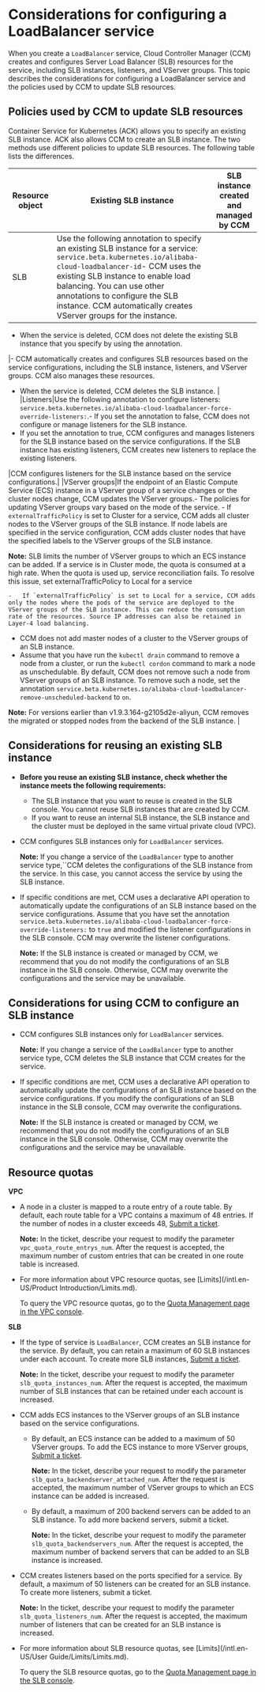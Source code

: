 # Considerations for configuring a LoadBalancer service

When you create a `LoadBalancer` service, Cloud Controller Manager \(CCM\) creates and configures Server Load Balancer \(SLB\) resources for the service, including SLB instances, listeners, and VServer groups. This topic describes the considerations for configuring a LoadBalancer service and the policies used by CCM to update SLB resources.

## Policies used by CCM to update SLB resources

Container Service for Kubernetes \(ACK\) allows you to specify an existing SLB instance. ACK also allows CCM to create an SLB instance. The two methods use different policies to update SLB resources. The following table lists the differences.

|Resource object|Existing SLB instance|SLB instance created and managed by CCM|
|---------------|---------------------|---------------------------------------|
|SLB|Use the following annotation to specify an existing SLB instance for a service: `service.beta.kubernetes.io/alibaba-cloud-loadbalancer-id`-   CCM uses the existing SLB instance to enable load balancing. You can use other annotations to configure the SLB instance. CCM automatically creates VServer groups for the instance.
-   When the service is deleted, CCM does not delete the existing SLB instance that you specify by using the annotation.

|-   CCM automatically creates and configures SLB resources based on the service configurations, including the SLB instance, listeners, and VServer groups. CCM also manages these resources.
-   When the service is deleted, CCM deletes the SLB instance. |
|Listeners|Use the following annotation to configure listeners: `service.beta.kubernetes.io/alibaba-cloud-loadbalancer-force-override-listeners:`.-   If you set the annotation to false, CCM does not configure or manage listeners for the SLB instance.
-   If you set the annotation to true, CCM configures and manages listeners for the SLB instance based on the service configurations. If the SLB instance has existing listeners, CCM creates new listeners to replace the existing listeners.

|CCM configures listeners for the SLB instance based on the service configurations.|
|VServer groups|If the endpoint of an Elastic Compute Service \(ECS\) instance in a VServer group of a service changes or the cluster nodes change, CCM updates the VServer groups.-   The policies for updating VServer groups vary based on the mode of the service.
    -   If `externalTrafficPolicy` is set to Cluster for a service, CCM adds all cluster nodes to the VServer groups of the SLB instance. If node labels are specified in the service configuration, CCM adds cluster nodes that have the specified labels to the VServer groups of the SLB instance.

**Note:** SLB limits the number of VServer groups to which an ECS instance can be added. If a service is in Cluster mode, the quota is consumed at a high rate. When the quota is used up, service reconciliation fails. To resolve this issue, set externalTrafficPolicy to Local for a service

    -   If `externalTrafficPolicy` is set to Local for a service, CCM adds only the nodes where the pods of the service are deployed to the VServer groups of the SLB instance. This can reduce the consumption rate of the resources. Source IP addresses can also be retained in Layer-4 load balancing.
-   CCM does not add master nodes of a cluster to the VServer groups of an SLB instance.
-   Assume that you have run the `kubectl drain` command to remove a node from a cluster, or run the `kubectl cordon` command to mark a node as unschedulable. By default, CCM does not remove such a node from VServer groups of an SLB instance. To remove such a node, set the annotation `service.beta.kubernetes.io/alibaba-cloud-loadbalancer-remove-unscheduled-backend` to `on`.

**Note:** For versions earlier than v1.9.3.164-g2105d2e-aliyun, CCM removes the migrated or stopped nodes from the backend of the SLB instance. |

## Considerations for reusing an existing SLB instance

-   **Before you reuse an existing SLB instance, check whether the instance meets the following requirements:**
    -   The SLB instance that you want to reuse is created in the SLB console. You cannot reuse SLB instances that are created by CCM.
    -   If you want to reuse an internal SLB instance, the SLB instance and the cluster must be deployed in the same virtual private cloud \(VPC\).
-   CCM configures SLB instances only for `LoadBalancer` services.

    **Note:** If you change a service of the `LoadBalancer` type to another service type,``CCM deletes the configurations of the SLB instance from the service. In this case, you cannot access the service by using the SLB instance.

-   If specific conditions are met, CCM uses a declarative API operation to automatically update the configurations of an SLB instance based on the service configurations. Assume that you have set the annotation `service.beta.kubernetes.io/alibaba-cloud-loadbalancer-force-override-listeners:` to `true` and modified the listener configurations in the SLB console. CCM may overwrite the listener configurations.

    **Note:** If the SLB instance is created or managed by CCM, we recommend that you do not modify the configurations of an SLB instance in the SLB console. Otherwise, CCM may overwrite the configurations and the service may be unavailable.


## Considerations for using CCM to configure an SLB instance

-   CCM configures SLB instances only for `LoadBalancer` services.

    **Note:** If you change a service of the `LoadBalancer` type to another service type, CCM deletes the SLB instance that CCM creates for the service.

-   If specific conditions are met, CCM uses a declarative API operation to automatically update the configurations of an SLB instance based on the service configurations. If you modify the configurations of an SLB instance in the SLB console, CCM may overwrite the configurations.

    **Note:** If the SLB instance is created or managed by CCM, we recommend that you do not modify the configurations of an SLB instance in the SLB console. Otherwise, CCM may overwrite the configurations and the service may be unavailable.


## Resource quotas

**VPC**

-   A node in a cluster is mapped to a route entry of a route table. By default, each route table for a VPC contains a maximum of 48 entries. If the number of nodes in a cluster exceeds 48, [Submit a ticket](https://workorder-intl.console.aliyun.com/console.htm).

    **Note:** In the ticket, describe your request to modify the parameter `vpc_quota_route_entrys_num`. After the request is accepted, the maximum number of custom entries that can be created in one route table is increased.

-   For more information about VPC resource quotas, see [Limits](/intl.en-US/Product Introduction/Limits.md).

    To query the VPC resource quotas, go to the [Quota Management page in the VPC console](https://vpc.console.aliyun.com/quota%EF%BC%89).


**SLB**

-   If the type of service is `LoadBalancer`, CCM creates an SLB instance for the service. By default, you can retain a maximum of 60 SLB instances under each account. To create more SLB instances, [Submit a ticket](https://workorder-intl.console.aliyun.com/console.htm).

    **Note:** In the ticket, describe your request to modify the parameter `slb_quota_instances_num`. After the request is accepted, the maximum number of SLB instances that can be retained under each account is increased.

-   CCM adds ECS instances to the VServer groups of an SLB instance based on the service configurations.
    -   By default, an ECS instance can be added to a maximum of 50 VServer groups. To add the ECS instance to more VServer groups, [Submit a ticket](https://workorder-intl.console.aliyun.com/console.htm).

        **Note:** In the ticket, describe your request to modify the parameter `slb_quota_backendserver_attached_num`. After the request is accepted, the maximum number of VServer groups to which an ECS instance can be added is increased.

    -   By default, a maximum of 200 backend servers can be added to an SLB instance. To add more backend servers, submit a ticket.

        **Note:** In the ticket, describe your request to modify the parameter `slb_quota_backendservers_num`. After the request is accepted, the maximum number of backend servers that can be added to an SLB instance is increased.

-   CCM creates listeners based on the ports specified for a service. By default, a maximum of 50 listeners can be created for an SLB instance. To create more listeners, submit a ticket.

    **Note:** In the ticket, describe your request to modify the parameter `slb_quota_listeners_num`. After the request is accepted, the maximum number of listeners that can be created for an SLB instance is increased.

-   For more information about SLB resource quotas, see [Limits](/intl.en-US/User Guide/Limits/Limits.md).

    To query the SLB resource quotas, go to the [Quota Management page in the SLB console](https://slbnew.console.aliyun.com/slb/quota).


